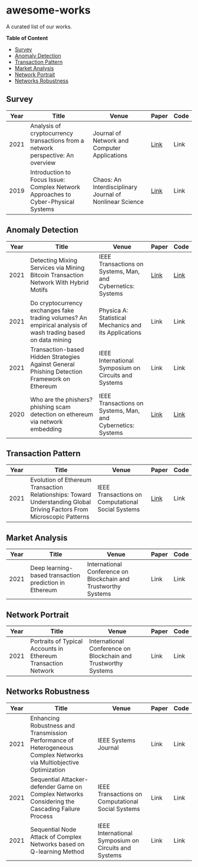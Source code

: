 # awesome-works

A curated list of our works.

**Table of Content**

- [Survey](#survey)
- [Anomaly Detection](#anomaly-detection)
- [Transaction Pattern](#transaction-pattern)
- [Market Analysis](#market-analysis)
- [Network Portrait](#network-portrait)
- [Networks Robustness](#networks-robustness)

## Survey
| Year | Title | Venue | Paper | Code |
| --- | ---| --- | --- | --- |
| 2021 | Analysis of cryptocurrency transactions from a network perspective: An overview | Journal of Network and Computer Applications | [Link](http://xblock.pro/#/paper/37) | Link |
| 2019 | Introduction to Focus Issue: Complex Network Approaches to Cyber-Physical Systems | Chaos: An Interdisciplinary Journal of Nonlinear Science | [Link](https://aip.scitation.org/doi/full/10.1063/1.5126230) | Link |

## Anomaly Detection
| Year | Title| Venue | Paper | Code |
| --- | ---| --- | --- | --- |
| 2021 | Detecting Mixing Services via Mining Bitcoin Transaction Network With Hybrid Motifs | IEEE Transactions on Systems, Man, and Cybernetics: Systems | [Link](http://xblock.pro/#/paper/44) | [Link](http://xblock.pro/#/dataset/8) |
| 2021 | Do cryptocurrency exchanges fake trading volumes? An empirical analysis of wash trading based on data mining | Physica A: Statistical Mechanics and its Applications | Link | Link |
| 2021 | Transaction-based Hidden Strategies Against General Phishing Detection Framework on Ethereum | IEEE International Symposium on Circuits and Systems | Link | Link |
| 2020 | Who are the phishers? phishing scam detection on ethereum via network embedding | IEEE Transactions on Systems, Man, and Cybernetics: Systems | [Link](http://xblock.pro/#/paper/47) | [Link](http://xblock.pro/#/dataset/6) |

## Transaction Pattern
| Year | Title| Venue | Paper | Code |
| --- | ---| --- | --- | --- |
| 2021 | Evolution of Ethereum Transaction Relationships: Toward Understanding Global Driving Factors From Microscopic Patterns | IEEE Transactions on Computational Social Systems | [Link](http://xblock.pro/#/paper/1) | Link |

## Market Analysis
| Year | Title| Venue | Paper | Code |
| --- | ---| --- | --- | --- |
| 2021 | Deep learning-based transaction prediction in Ethereum | International Conference on Blockchain and Trustworthy Systems | Link | Link |

## Network Portrait
| Year | Title| Venue | Paper | Code |
| --- | ---| --- | --- | --- |
| 2021 | Portraits of Typical Accounts in Ethereum Transaction Network | International Conference on Blockchain and Trustworthy Systems | Link | Link |

## Networks Robustness 
| Year | Title| Venue | Paper | Code |
| --- | ---| --- | --- | --- |
| 2021 | Enhancing Robustness and Transmission Performance of Heterogeneous Complex Networks via Multiobjective Optimization | IEEE Systems Journal | Link | Link |
| 2021 | Sequential Attacker-defender Game on Complex Networks Considering the Cascading Failure Process | IEEE Transactions on Computational Social Systems | Link | Link |
| 2021 | Sequential Node Attack of Complex Networks based on Q-learning Method | IEEE International Symposium on Circuits and Systems | Link | Link |
